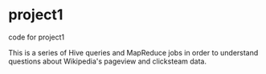 # project1
code for project1

This is a series of Hive queries and MapReduce jobs in order to understand questions about Wikipedia's pageview and clicksteam data.
